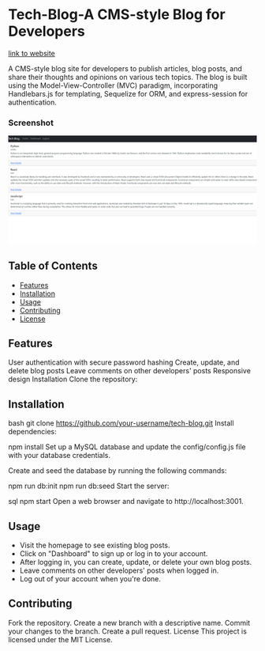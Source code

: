 # Tech-Blog-A CMS-style Blog for Developers

 [link to website](https://sheltered-inlet-22919.herokuapp.com/)

 A CMS-style blog site for developers to publish articles, blog posts, and share their thoughts and opinions on various tech topics. The blog is built using the Model-View-Controller (MVC) paradigm, incorporating Handlebars.js for templating, Sequelize for ORM, and express-session for authentication.

 ### Screenshot 

 ![](./Assets/Screenshot%202023-04-15%20231630.png)

## Table of Contents
- [Features](#features)
- [Installation](#installation)
- [Usage](#usage)
- [Contributing](#contributing)
- [License](#license)

## Features
 User authentication with secure password hashing
 Create, update, and delete blog posts
 Leave comments on other developers' posts
 Responsive design
 Installation
 Clone the repository:

## Installation
bash
git clone https://github.com/your-username/tech-blog.git
Install dependencies:

npm install
Set up a MySQL database and update the config/config.js file with your database credentials.

Create and seed the database by running the following commands:

npm run db:init
npm run db:seed
Start the server:

sql
npm start
Open a web browser and navigate to http://localhost:3001.

## Usage
- Visit the homepage to see existing blog posts.
- Click on "Dashboard" to sign up or log in to your account.
- After logging in, you can create, update, or delete your own blog posts.
- Leave comments on other developers' posts when logged in.
- Log out of your account when you're done.
 
 
## Contributing
Fork the repository.
Create a new branch with a descriptive name.
Commit your changes to the branch.
Create a pull request.
License
This project is licensed under the MIT License.
